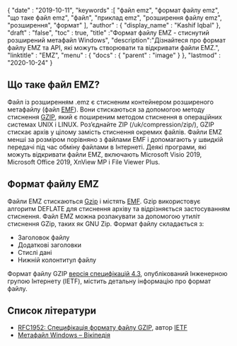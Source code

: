 {
  "date" : "2019-10-11",
  "keywords" :[ "файл emz", "формат файлу emz", "що таке файл emz", "файл", "приклад emz", "розширення файлу emz", "розширення", "формат" ],
  "author" : {
    "display_name" : "Kashif Iqbal"
},
  "draft" : "false",
  "toc" : true,
  "title" :"Формат файлу EMZ - стиснутий розширений метафайл Windows",
  "description":"Дізнайтеся про формат файлу EMZ та API, які можуть створювати та відкривати файли EMZ.",
  "linktitle" : "EMZ",
  "menu" : {
    "docs" : {
      "parent" : "image"
}
},
  "lastmod" : "2020-10-24"
}

## Що таке файл EMZ?

Файл із розширенням .emz є стисненим контейнером розширеного метафайлу (файл [EMF](/uk/image/emf/)). Вони стискаються за допомогою методу стиснення [GZIP](/uk/compression/gz/), який є поширеним методом стиснення в операційних системах UNIX і LINUX. Роз’єднайте ZIP (/uk/compression/zip/), GZIP стискає архів у цілому замість стиснення окремих файлів. Файли EMZ менші за розміром порівняно з файлами EMF і допомагають у швидкій передачі під час обміну файлами в Інтернеті. Деякі програми, які можуть відкривати файли EMZ, включають Microsoft Visio 2019, Microsoft Office 2019, XnView MP і File Viewer Plus.

## Формат файлу EMZ

Файли EMZ стискаються [Gzip](/uk/compression/gz/) і містять [EMF](/uk/image/emf/). Gzip використовує алгоритм DEFLATE для стиснення архіву та відрізняється застосуванням стиснення. Файл EMZ можна розпакувати за допомогою утиліт стиснення GZip, таких як GNU Zip. Формат файлу складається з:

* Заголовок файлу
* Додаткові заголовки
* Стислі дані
* Нижній колонтитул файлу

Формат файлу GZIP [версія специфікацій 4.3](https://datatracker.ietf.org/doc/html/rfc1952), опублікований Інженерною групою Інтернету (IETF), містить детальну інформацію про формат файлу.

## Список літератури

* [RFC1952: Специфікація формату файлу GZIP](https://datatracker.ietf.org/doc/html/rfc1952), автор [IETF](https://www.ietf.org/)
* [Метафайл Windows – Вікіпедія](https://en.wikipedia.org/wiki/Windows_Metafile)

